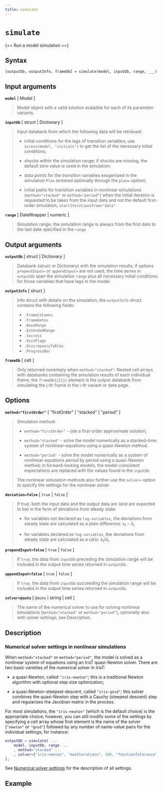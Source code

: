 ```yaml
---
title: simulate
---
```


# `simulate`

{== Run a model simulation ==}


## Syntax 

    [outputDb, outputInfo, frameDb] = simulate(model, inputDb, range, ___)


## Input arguments 

__`model`__ [ Model ]
> 
> Model object with a valid solution avalaible for each of its parameter
> variants.
> 

__`inputDb`__ [ struct | Dictionary ]
> 
> Input databank from which the following data will be retrieved:
>  
> * initial conditions for the lags of transition variables; use
>   `access(model, "initials")` to get the list of the necessary initial
>   conditions;
>  
> * shocks within the simulation range; if shocks are missing, the default
>   zero value is used in the simulation;
>  
> * data points for the transition variables exogenized in the simulation
>   `Plan` (entered optionally through the `plan=` option);
>  
> * initial paths for transition variables in nonlinear simulations
>   (`method="stacked"` or `method="period"`) when the initial iteration is
>   requested to be taken from the input data and not the default
>   first-order simulation, `startIterationsFrom="data"`.
> 

__`range`__ [ DateWrapper | numeric ]
> 
> Simulation range; the simulation range is always from the first date to
> the last date specified in the `range`.
> 


## Output arguments 

__`outputDb`__ [ struct | Dictionary ]
> 
> Databank (struct or Dictionary) with the simulation results; if options
> `prependInput=` or `appendInput=` are not used, the time series in
> `outputDb` span the simulation `range` plus all necessary initial
> conditions for those variables that have lags in the model.
> 

__`outputInfo`__ [ struct ]
> 
> Info struct with details on the simulation; the `outputInfo` struct
> contains the following fields:
>  
> * `.FrameColumns`
> * `.FrameDates` 
> * `.BaseRange` 
> * `.ExtendedRange` 
> * `.Success` 
> * `.ExitFlags` 
> * `.DiscrepancyTables` 
> * `.ProgressBar` 
> 

__`frameDb`__ [ cell ]
> 
> Only returned nonempty when `method="stacked"`: Nested cell arrays with
> databanks containing the simulation results of each individual frame; the
> `frameDb{i}{j}` element is the output databank from simulating the j-th
> frame in the i-th variant or data page.
> 


## Options 

__`method="firstOrder"`__ [ "firstOrder" | "stacked" | "period" ]
> 
> Simulation method:
>  
> * `method="firstOrder"` - use a first-order approximate solution;
>  
> * `method="stacked"` - solve the model numerically as a
>   stacked-time system of nonlinear-equations using a quasi-Newton method.
>  
> * `method="period"` - solve the model numerically as a system of
>   nonlinear-equations period by period using a quasi-Newton method; in
>   forward-looking models, the model-consistent expectations are replaced
>   with the values found in the `inputDb`
>  
> The nonlinear simulation methods also further use the `solver=` option to
> specify the settings for the nonlinear solver.
> 

__`deviation=false`__ [ `true` | `false` ]
> 
> If true, both the input data and the output data are (and are expected
> to be) in the form of deviations from steady state:
>
> * for variables not declared as `log-variables`, the deviations from
> steady state are calculated as a plain difference: $x_t - \bar x_t$
>
> * for variables declared as `log-variables`, the deviations from
> steady state are calculated as a ratio: $x_t / \bar x_t$.
> 

__`prependInput=false`__ [ `true` | `false` ]
> 
> If `true`, the data from `inputDb` preceding the simulation range
> will be included in the output time series returned in `outputDb`.
> 

__`appendInput=false`__ [ `true` | `false` ]
> 
> If `true`, the data from `inputDb` succeeding the simulation range
> will be included in the output time series returned in `outputDb`.
> 

__`solver=@auto`__ [ `@auto` | string | cell ] 
>  
> The name of the numerical solver to use for solving nonlinear simulations
> (`method="stacked"` or `method="period"`), optionally also with solver
> settings; see Description.
> 

## Description 


### Numerical solver settings in nonlinear simulations

When `method="stacked"` or `method="period"`, the model is solved as a
nonlinear system of equations using an IrisT quasi-Newton solver. There are two
basic varieties of the numerical solver in IrisT:

* a quasi-Newton, called `"iris-newton"`; this is a traditional Newton
  algorithm with optional step size optimization;

* a quasi-Newton-steepest-descent, called `"iris-qnsd"`; this solver
  combines the quasi-Newton step with a Cauchy (steepest descent) step and
  regularizes the Jacobian matrix in the process.

For most simulations, the `"iris-newton"` (which is the default choice) is
the appropriate choice; however, you can still modify some of the settings
by specifying a cell array whose first element is the name of the solver
(`"newton"` or `"qnsd"`) followed by any number of name-value
pairs for the individual settings; for instance:

```matlab
outputDb = simulate( ...
    model, inputDb, range ...
    , method="stacked" ...
    , solver={"iris-newton", "maxIterations", 100, "functionTolerance", 1e-5} ...
);
```

See [Numerical solver settings](../../numerical-utilities/solver/index.md)
for the description of all settings.


## Example 



